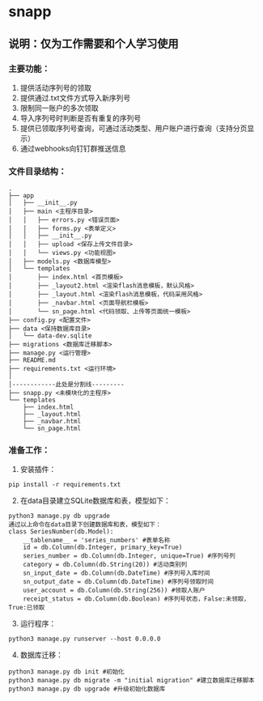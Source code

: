 # snapp

## 说明：仅为工作需要和个人学习使用

### 主要功能：
1. 提供活动序列号的领取
2. 提供通过.txt文件方式导入新序列号
3. 限制同一账户的多次领取
4. 导入序列号时判断是否有重复的序列号
5. 提供已领取序列号查询，可通过活动类型、用户账户进行查询（支持分页显示）
6. 通过webhooks向钉钉群推送信息

### 文件目录结构：

    .
    ├── app
    │   ├── __init__.py
    │   ├── main <主程序目录>
    │   │   ├── errors.py <错误页面>
    │   │   ├── forms.py <表单定义>
    │   │   ├── __init__.py
    │   │   ├── upload <保存上传文件目录>
    │   │   └── views.py <功能视图>
    │   ├── models.py <数据库模型>
    │   └── templates
    │       ├── index.html <首页模板>
    │       ├── _layout2.html <渲染flash消息模板，默认风格>
    │       ├── _layout.html <渲染flash消息模板，代码采用风格>
    │       ├── _navbar.html <页面导航栏模板>
    │       └── sn_page.html <代码领取、上传等页面统一模板>
    ├── config.py <配置文件>
    ├── data <保持数据库目录>
    │   └── data-dev.sqlite
    ├── migrations <数据库迁移脚本>
    ├── manage.py <运行管理>
    ├── README.md
    ├── requirements.txt <运行环境>
    │
    │------------此处是分割线---------
    ├── snapp.py <未模块化的主程序>
    └── templates
        ├── index.html
        ├── _layout.html
        ├── _navbar.html
        └── sn_page.html


### 准备工作：
1. 安装插件： 
````
pip install -r requirements.txt
````
2. 在data目录建立SQLite数据库和表，模型如下：
````
python3 manage.py db upgrade
通过以上命令在data目录下创建数据库和表，模型如下：
class SeriesNumber(db.Model):
    __tablename__ = 'series_numbers' #表单名称
    id = db.Column(db.Integer, primary_key=True)
    series_number = db.Column(db.Integer, unique=True) #序列号列
    category = db.Column(db.String(20)) #活动类别列
    sn_input_date = db.Column(db.DateTime) #序列号入库时间
    sn_output_date = db.Column(db.DateTime) #序列号领取时间
    user_account = db.Column(db.String(256)) #领取人账户
    receipt_status = db.Column(db.Boolean) #序列号状态，False:未领取，True:已领取
````
3. 运行程序：
````
python3 manage.py runserver --host 0.0.0.0
````
4. 数据库迁移：
````
python3 manage.py db init #初始化
python3 manage.py db migrate -m "initial migration" #建立数据库迁移脚本
python3 manage.py db upgrade #升级初始化数据库